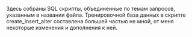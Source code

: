 Здесь собраны SQL скрипты, объединенные по темам запросов, указанным в названии файла. Тренировочной база данных в скрипте create_insert_alter составлена большей частью не мной, от меня некоторые изменения и дополнения к ней.
